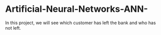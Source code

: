 # Artificial-Neural-Networks-ANN-
In this project, we will see which customer has left the bank and who has not left.
